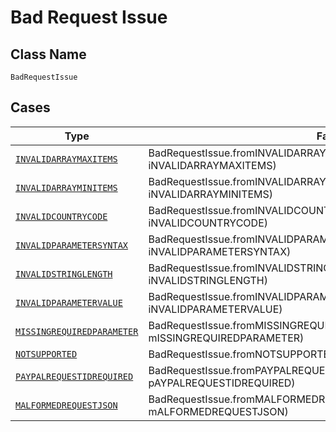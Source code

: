 
# Bad Request Issue

## Class Name

`BadRequestIssue`

## Cases

| Type | Factory Method |
|  --- | --- |
| [`INVALIDARRAYMAXITEMS`](../../../doc/models/invalidarraymaxitems.md) | BadRequestIssue.fromINVALIDARRAYMAXITEMS(INVALIDARRAYMAXITEMS iNVALIDARRAYMAXITEMS) |
| [`INVALIDARRAYMINITEMS`](../../../doc/models/invalidarrayminitems.md) | BadRequestIssue.fromINVALIDARRAYMINITEMS(INVALIDARRAYMINITEMS iNVALIDARRAYMINITEMS) |
| [`INVALIDCOUNTRYCODE`](../../../doc/models/invalidcountrycode.md) | BadRequestIssue.fromINVALIDCOUNTRYCODE(INVALIDCOUNTRYCODE iNVALIDCOUNTRYCODE) |
| [`INVALIDPARAMETERSYNTAX`](../../../doc/models/invalidparametersyntax.md) | BadRequestIssue.fromINVALIDPARAMETERSYNTAX(INVALIDPARAMETERSYNTAX iNVALIDPARAMETERSYNTAX) |
| [`INVALIDSTRINGLENGTH`](../../../doc/models/invalidstringlength.md) | BadRequestIssue.fromINVALIDSTRINGLENGTH(INVALIDSTRINGLENGTH iNVALIDSTRINGLENGTH) |
| [`INVALIDPARAMETERVALUE`](../../../doc/models/invalidparametervalue.md) | BadRequestIssue.fromINVALIDPARAMETERVALUE(INVALIDPARAMETERVALUE iNVALIDPARAMETERVALUE) |
| [`MISSINGREQUIREDPARAMETER`](../../../doc/models/missingrequiredparameter.md) | BadRequestIssue.fromMISSINGREQUIREDPARAMETER(MISSINGREQUIREDPARAMETER mISSINGREQUIREDPARAMETER) |
| [`NOTSUPPORTED`](../../../doc/models/notsupported.md) | BadRequestIssue.fromNOTSUPPORTED(NOTSUPPORTED nOTSUPPORTED) |
| [`PAYPALREQUESTIDREQUIRED`](../../../doc/models/paypalrequestidrequired.md) | BadRequestIssue.fromPAYPALREQUESTIDREQUIRED(PAYPALREQUESTIDREQUIRED pAYPALREQUESTIDREQUIRED) |
| [`MALFORMEDREQUESTJSON`](../../../doc/models/malformedrequestjson.md) | BadRequestIssue.fromMALFORMEDREQUESTJSON(MALFORMEDREQUESTJSON mALFORMEDREQUESTJSON) |

